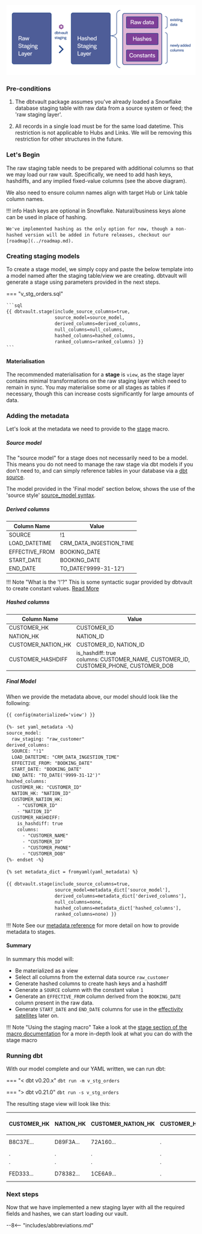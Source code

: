 ![alt text](../assets/images/staging.png "Staging from a raw table to the raw vault")

### Pre-conditions

1. The dbtvault package assumes you've already loaded a Snowflake database staging table with raw data 
from a source system or feed; the 'raw staging layer'.

2. All records in a single load must be for the same load datetime. This restriction is not applicable to Hubs and Links.
   We will be removing this restriction for other structures in the future. 

### Let's Begin

The raw staging table needs to be prepared with additional columns so that we may load our raw vault.
Specifically, we need to add hash keys, hashdiffs, and any implied fixed-value columns (see the above diagram).

We also need to ensure column names align with target Hub or Link table column names.

!!! info
    Hash keys are optional in Snowflake. Natural/business keys alone can be used in place of hashing. 
    
    We've implemented hashing as the only option for now, though a non-hashed version will be added in future releases, checkout our [roadmap](../roadmap.md).

### Creating staging models

To create a stage model, we simply copy and paste the below template into a model named after the staging table/view we
are creating. dbtvault will generate a stage using parameters provided in the next steps.

=== "v_stg_orders.sql"

    ```sql
    {{ dbtvault.stage(include_source_columns=true,
                      source_model=source_model,
                      derived_columns=derived_columns,
                      null_columns=null_columns,
                      hashed_columns=hashed_columns,
                      ranked_columns=ranked_columns) }}
    ```

#### Materialisation

The recommended materialisation for a **stage** is `view`, as the stage layer contains minimal transformations on the 
raw staging layer which need to remain in sync. You may materialise some or all stages as tables if necessary, though this
can increase costs significantly for large amounts of data. 

### Adding the metadata

Let's look at the metadata we need to provide to the [stage](../macros/index.md#stage) macro.

##### Source model

The "source model" for a stage does not necessarily need to be a model. This means you do not need to manage
the raw stage via dbt models if you don't need to, and can simply reference tables in your database via a 
[dbt source](https://docs.getdbt.com/docs/building-a-dbt-project/using-sources).

The model provided in the 'Final model' section below, shows the use of the 'source style' 
[source_model syntax](../macros/index.md#source_model-syntax).

##### Derived columns

| Column Name    | Value                   |
|----------------|-------------------------|
| SOURCE         | !1                      |
| LOAD_DATETIME  | CRM_DATA_INGESTION_TIME |
| EFFECTIVE_FROM | BOOKING_DATE            |
| START_DATE     | BOOKING_DATE            |
| END_DATE       | TO_DATE('9999-31-12')   |

!!! Note "What is the '!'?"
    This is some syntactic sugar provided by dbtvault to create constant values. [Read More](../macros/index.md#constants-derived-columns)
    

##### Hashed columns

| Column Name        | Value                                                                                   |
|--------------------|-----------------------------------------------------------------------------------------|
| CUSTOMER_HK        | CUSTOMER_ID                                                                             |
| NATION_HK          | NATION_ID                                                                               |
| CUSTOMER_NATION_HK | CUSTOMER_ID, NATION_ID                                                                  |
| CUSTOMER_HASHDIFF  | is_hashdiff: true<br/>columns: CUSTOMER_NAME, CUSTOMER_ID, CUSTOMER_PHONE, CUSTOMER_DOB |

##### Final Model

When we provide the metadata above, our model should look like the following:

```jinja
{{ config(materialized='view') }}

{%- set yaml_metadata -%}
source_model: 
  raw_staging: "raw_customer"
derived_columns:
  SOURCE: "!1"
  LOAD_DATETIME: "CRM_DATA_INGESTION_TIME"
  EFFECTIVE_FROM: "BOOKING_DATE"
  START_DATE: "BOOKING_DATE"
  END_DATE: "TO_DATE('9999-31-12')"
hashed_columns:
  CUSTOMER_HK: "CUSTOMER_ID"
  NATION_HK: "NATION_ID"
  CUSTOMER_NATION_HK:
    - "CUSTOMER_ID"
    - "NATION_ID"
  CUSTOMER_HASHDIFF:
    is_hashdiff: true
    columns:
      - "CUSTOMER_NAME"
      - "CUSTOMER_ID"
      - "CUSTOMER_PHONE"
      - "CUSTOMER_DOB"
{%- endset -%}

{% set metadata_dict = fromyaml(yaml_metadata) %}

{{ dbtvault.stage(include_source_columns=true,
                  source_model=metadata_dict['source_model'],
                  derived_columns=metadata_dict['derived_columns'],
                  null_columns=none,
                  hashed_columns=metadata_dict['hashed_columns'],
                  ranked_columns=none) }}
```

!!! Note
    See our [metadata reference](../metadata.md#staging) for more detail on how to provide metadata to stages.


#### Summary 

In summary this model will:

- Be materialized as a view
- Select all columns from the external data source `raw_customer`
- Generate hashed columns to create hash keys and a hashdiff
- Generate a `SOURCE` column with the constant value `1`
- Generate an `EFFECTIVE_FROM` column derived from the `BOOKING_DATE` column present in the raw data.
- Generate `START_DATE` and `END_DATE` columns for use in the [effectivity satellites](tut_eff_satellites.md) later on.

!!! Note "Using the staging macro"
    Take a look at the [stage section of the macro documentation](../macros/index.md#stage) for a more in-depth look at what you can do with the stage macro

### Running dbt

With our model complete and our YAML written, we can run dbt:

=== "< dbt v0.20.x"
    `dbt run -m v_stg_orders`

=== "> dbt v0.21.0"
    `dbt run -s v_stg_orders`

The resulting stage view will look like this:

| CUSTOMER_HK | NATION_HK | CUSTOMER_NATION_HK | CUSTOMER_HASHDIFF | (source table columns) | LOAD_DATETIME           | SOURCE | EFFECTIVE_FROM | START_DATE | END_DATE   |
|-------------|-----------|--------------------|-------------------|------------------------|-------------------------|--------|----------------|------------|------------|
| B8C37E...   | D89F3A... | 72A160...          | .                 | .                      | 1993-01-01 00:00:00.000 | 1      | 1993-01-01     | 1993-01-01 | 9998-31-12 |
| .           | .         | .                  | .                 | .                      | .                       | 1      | .              | .          | .          |
| .           | .         | .                  | .                 | .                      | .                       | 1      | .              | .          | .          |
| FED333...   | D78382... | 1CE6A9...          | .                 | .                      | 1993-01-01 00:00:00.000 | 1      | 1993-01-01     | 1993-01-01 | 9998-31-12 |

### Next steps

Now that we have implemented a new staging layer with all the required fields and hashes, we can start loading our vault.

--8<-- "includes/abbreviations.md"